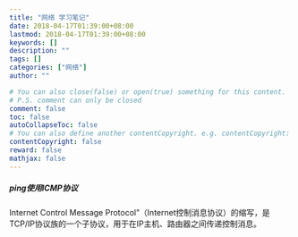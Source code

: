 ```yaml
---
title: "网络 学习笔记"
date: 2018-04-17T01:39:00+08:00
lastmod: 2018-04-17T01:39:00+08:00
keywords: []
description: ""
tags: []
categories: ["网络"]
author: ""

# You can also close(false) or open(true) something for this content.
# P.S. comment can only be closed
comment: false
toc: false
autoCollapseToc: false
# You can also define another contentCopyright. e.g. contentCopyright: "This is another copyright."
contentCopyright: false
reward: false
mathjax: false
---
```


<!--more-->

##### ping使用ICMP协议
  Internet Control Message Protocol”（Internet控制消息协议）的缩写，是TCP/IP协议族的一个子协议，用于在IP主机、路由器之间传递控制消息。